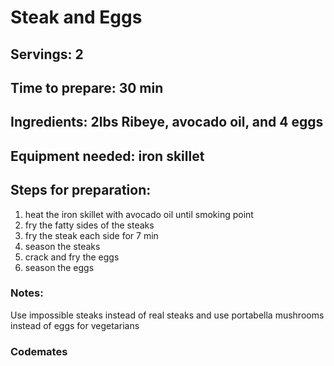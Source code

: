 # Steak and Eggs

## Servings: 2

## Time to prepare: 30 min

## Ingredients: 2lbs Ribeye, avocado oil, and 4 eggs


## Equipment needed: iron skillet


## Steps for preparation:
1. heat the iron skillet with avocado oil until smoking point
2. fry the fatty sides of the steaks
3. fry the steak each side for 7 min
4. season the steaks
5. crack and fry the eggs
6. season the eggs



### Notes:
Use impossible steaks instead of real steaks and use portabella mushrooms instead of eggs for vegetarians



### Codemates #
